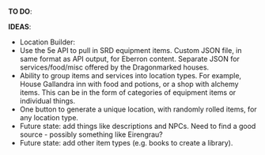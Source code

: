 **TO DO**:


**IDEAS**:
 - Location Builder:
  - Use the 5e API to pull in SRD equipment items. Custom JSON file, in same format as API output, for Eberron content. Separate JSON for services/food/misc offered by the Dragonmarked houses.
  - Ability to group items and services into location types. For example, House Gallandra inn with food and potions, or a shop with alchemy items. This can be in the form of categories of equipment items or individual things.
  - One button to generate a unique location, with randomly rolled items, for any location type.
  - Future state: add things like descriptions and NPCs. Need to find a good source - possibly something like Eirengrau?
  - Future state: add other item types (e.g. books to create a library).
